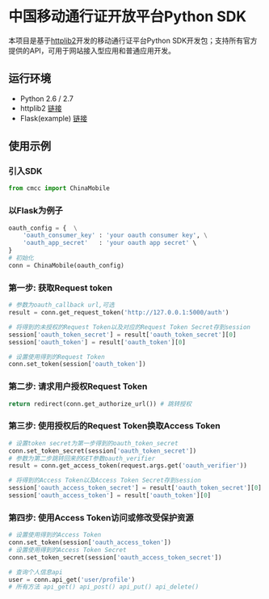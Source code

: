 中国移动通行证开放平台Python SDK
========

本项目是基于[httplib2][HTTPLIB2]开发的移动通行证平台Python SDK开发包；支持所有官方提供的API，可用于网站接入型应用和普通应用开发。

## 运行环境

* Python 2.6 / 2.7
* httplib2 [链接][HTTPLIB2]
* Flask(example) [链接][FLASK]

## 使用示例

### 引入SDK
```python
from cmcc import ChinaMobile
```

### 以Flask为例子
```python
oauth_config = {  \
    'oauth_consumer_key' : 'your oauth consumer key', \
    'oauth_app_secret'   : 'your oauth app secret' \
}
# 初始化
conn = ChinaMobile(oauth_config)
```


### 第一步: 获取Request token
```python
# 参数为oauth_callback url,可选
result = conn.get_request_token('http://127.0.0.1:5000/auth') 

# 将得到的未授权的Request Token以及对应的Request Token Secret存到session
session['oauth_token_secret'] = result['oauth_token_secret'][0]
session['oauth_token'] = result['oauth_token'][0]

# 设置使用得到的Request Token
conn.set_token(session['oauth_token'])
```


### 第二步: 请求用户授权Request Token
```python
return redirect(conn.get_authorize_url()) # 跳转授权
```


### 第三步: 使用授权后的Request Token换取Access Token
```python
# 设置token secret为第一步得到的oauth_token_secret
conn.set_token_secret(session['oauth_token_secret']) 
# 参数为第二步跳转回来的GET参数oauth_verifier
result = conn.get_access_token(request.args.get('oauth_verifier')) 

# 将得到的Access Token以及Access Token Secret存到session
session['oauth_access_token_secret'] = result['oauth_token_secret'][0]
session['oauth_access_token'] = result['oauth_token'][0]
```


### 第四步: 使用Access Token访问或修改受保护资源
```python
# 设置使用得到的Access Token
conn.set_token(session['oauth_access_token']) 
# 设置使用得到的Access Token Secret
conn.set_token_secret(session['oauth_access_token_secret']) 

# 查询个人信息api
user = conn.api_get('user/profile')
# 所有方法 api_get() api_post() api_put() api_delete()
```




[HTTPLIB2]: http://code.google.com/p/httplib2/
[FlASK]: http://flask.pocoo.org/